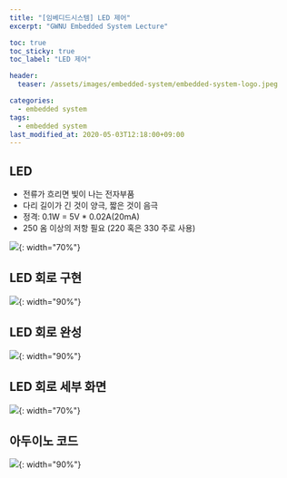 ```yaml
---
title: "[임베디드시스템] LED 제어"
excerpt: "GWNU Embedded System Lecture"

toc: true
toc_sticky: true
toc_label: "LED 제어"

header:
  teaser: /assets/images/embedded-system/embedded-system-logo.jpeg

categories:
  - embedded system
tags:
  - embedded system
last_modified_at: 2020-05-03T12:18:00+09:00
---
```


## LED

- 전류가 흐리면 빛이 나는 전자부품
- 다리 길이가 긴 것이 양극, 짧은 것이 음극
- 정격: 0.1W = 5V * 0.02A(20mA)
- 250 옴 이상의 저항 필요 (220 혹은 330 주로 사용)

![](https://eliotjang.github.io/assets/images/embedded-system/led-control-1.png){: width="70%"}

## LED 회로 구현

![](https://eliotjang.github.io/assets/images/embedded-system/led-control-2.png){: width="90%"}

## LED 회로 완성

![](https://eliotjang.github.io/assets/images/embedded-system/led-control-3.png){: width="90%"}

## LED 회로 세부 화면

![](https://eliotjang.github.io/assets/images/embedded-system/led-control-4.png){: width="70%"}

## 아두이노 코드

![](https://eliotjang.github.io/assets/images/embedded-system/led-control-5.png){: width="90%"}















